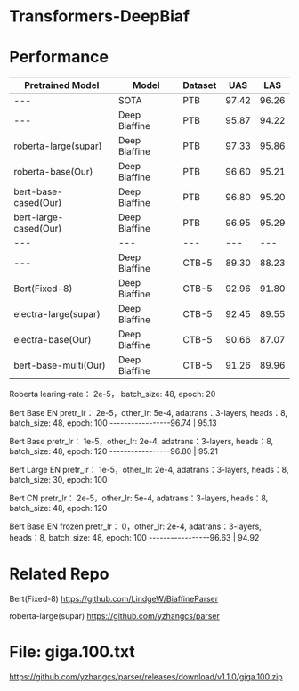 # Transformers-DeepBiaf


# Performance

| Pretrained Model  | Model | Dataset | UAS | LAS |
| ------------- | ------------- |------------- |------------- |-------------|
| ---  | SOTA | PTB  |  97.42 | 96.26		
| ---  | Deep Biaffine | PTB  |  95.87 | 94.22	
| roberta-large(supar)  | Deep Biaffine | PTB  |  97.33  | 95.86
| roberta-base(Our)  | Deep Biaffine | PTB  |  96.60  | 95.21
| bert-base-cased(Our)  | Deep Biaffine | PTB  |  96.80  | 95.20
| bert-large-cased(Our)  | Deep Biaffine | PTB  |  96.95  | 95.29
| ---| ---| ---| ---| ---|
| ---  | Deep Biaffine | CTB-5  |  89.30 | 88.23
| Bert(Fixed-8)  | Deep Biaffine | CTB-5  |  92.96 | 91.80
| electra-large(supar)  | Deep Biaffine | CTB-5  |  92.45  | 89.55
| electra-base(Our)  | Deep Biaffine | CTB-5  |  90.66  | 87.07
| bert-base-multi(Our)  | Deep Biaffine | CTB-5  |  91.26  | 89.96

Roberta learing-rate： 2e-5， batch_size: 48, epoch: 20

Bert Base  EN pretr_lr： 2e-5，other_lr: 5e-4, adatrans：3-layers, heads：8, batch_size: 48, epoch: 100  -----------------96.74  | 95.13

Bert Base pretr_lr： 1e-5，other_lr: 2e-4, adatrans：3-layers, heads：8, batch_size: 48, epoch: 120      -----------------96.80  | 95.21

Bert Large EN pretr_lr： 1e-5，other_lr: 2e-4, adatrans：3-layers, heads：8, batch_size: 30, epoch: 100

Bert CN pretr_lr： 2e-5，other_lr: 5e-4, adatrans：3-layers, heads：8, batch_size: 48, epoch: 120

Bert Base EN frozen pretr_lr： 0，other_lr: 2e-4, adatrans：3-layers, heads：8, batch_size: 48, epoch: 100  -----------------96.63  | 94.92

#  Related Repo
Bert(Fixed-8)  https://github.com/LindgeW/BiaffineParser

roberta-large(supar)  https://github.com/yzhangcs/parser

# File: giga.100.txt
https://github.com/yzhangcs/parser/releases/download/v1.1.0/giga.100.zip


